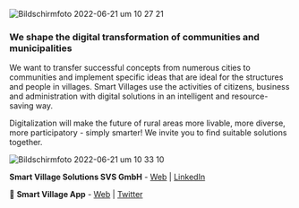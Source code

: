 ![Bildschirmfoto 2022-06-21 um 10 27 21](https://user-images.githubusercontent.com/1942953/174754931-7c5d81bb-7dbe-49c1-94c1-767937de3d10.png)

### We shape the digital transformation of communities and municipalities

We want to transfer successful concepts from numerous cities to communities and implement specific ideas that are ideal for the structures and people in villages. Smart Villages use the activities of citizens, business and administration with digital solutions in an intelligent and resource-saving way.

Digitalization will make the future of rural areas more livable, more diverse, more participatory - simply smarter! 
We invite you to find suitable solutions together.

![Bildschirmfoto 2022-06-21 um 10 33 10](https://user-images.githubusercontent.com/1942953/174754886-63a98a08-ff98-4b55-8334-28f355e0be03.png)

**Smart Village Solutions SVS GmbH** - [Web](https://smart-village.solutions) | [LinkedIn](https://de.linkedin.com/company/smart-village-solutions) 

:iphone: **Smart Village App** - [Web](https://smart-village.app) | [Twitter](https://twitter.com/SmartVillageApp)
